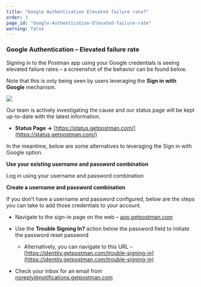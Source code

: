 ```yaml
---
title: "Google Authentication Elevated failure rate?"
order: 3
page_id: "Google-Authentication-Elevated-failure-rate"
warning: false
---
```

### Google Authentication – Elevated failure rate

Signing in to the Postman app using your Google credentials is seeing elevated failure rates – a screenshot of the behavior can be found below.

Note that this is only being seen by users leveraging the **Sign in with Google** mechanism.

![](https://postmanlabs.atlassian.net/wiki/download/attachments/1651605746/gAuthError.png?version=1&modificationDate=1572636138169&cacheVersion=1&api=v2)

Our team is actively investigating the cause and our status page will be kept up-to-date with the latest information.

*   **Status Page →** [https://status.getpostman.com/](https://status.getpostman.com/)
    

In the meantime, below are some alternatives to leveraging the  Sign in with Google  option.

**Use your existing username and password combination**

Log in using your username and password combination

**Create a username and password combination**

If you don’t have a username and password configured, below are the steps you can take to add those credentials to your account.

*   Navigate to the sign-in page on the web –  [app.getpostman.com](http://app.getpostman.com/)
    
*   Use the **Trouble Signing In?** action below the password field to initiate the password reset password
    
    *   Alternatively, you can navigate to this URL – [https://identity.getpostman.com/trouble-signing-in](https://identity.getpostman.com/trouble-signing-in)
        
*   Check your inbox for an email from  [noreply@notifications.getpostman.com](mailto:noreply@notifications.getpostman.com)
